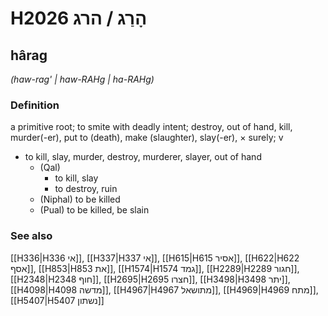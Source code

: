 # H2026 הָרַג / הרג

## hârag

_(haw-rag' | haw-RAHɡ | ha-RAHɡ)_

### Definition

a primitive root; to smite with deadly intent; destroy, out of hand, kill, murder(-er), put to (death), make (slaughter), slay(-er), × surely; v

- to kill, slay, murder, destroy, murderer, slayer, out of hand
  - (Qal)
    - to kill, slay
    - to destroy, ruin
  - (Niphal) to be killed
  - (Pual) to be killed, be slain

### See also

[[H336|H336 אי]], [[H337|H337 אי]], [[H615|H615 אסיר]], [[H622|H622 אסף]], [[H853|H853 את]], [[H1574|H1574 גמד]], [[H2289|H2289 חגור]], [[H2348|H2348 חוף]], [[H2695|H2695 חצרו]], [[H3498|H3498 יתר]], [[H4098|H4098 מדשה]], [[H4967|H4967 מתושאל]], [[H4969|H4969 מתח]], [[H5407|H5407 נשתון]]
